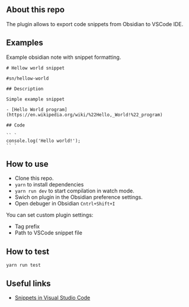 ## About this repo

The plugin allows to export code snippets from Obsidian to VSCode IDE.

## Examples

Example obsidian note with snippet formatting.

```
# Hellow world snippet

#sn/hellow-world

## Description

Simple example snippet

- [Hello World program](https://en.wikipedia.org/wiki/%22Hello,_World!%22_program)

## Code

`` `
console.log('Hello world!');
`` `

```

## How to use

-   Clone this repo.
-   `yarn` to install dependencies
-   `yarn run dev` to start compilation in watch mode.
-   Swich on plugin in the Obsidian preference settings.
-   Open debuger in Obsidian `Cntrl+Shift+I`

You can set custom plugin settings:
- Tag prefix
- Path to VSCode snippet file

## How to test

```
yarn run test
```

## Useful links

- [Snippets in Visual Studio Code](https://code.visualstudio.com/docs/editor/userdefinedsnippets)
